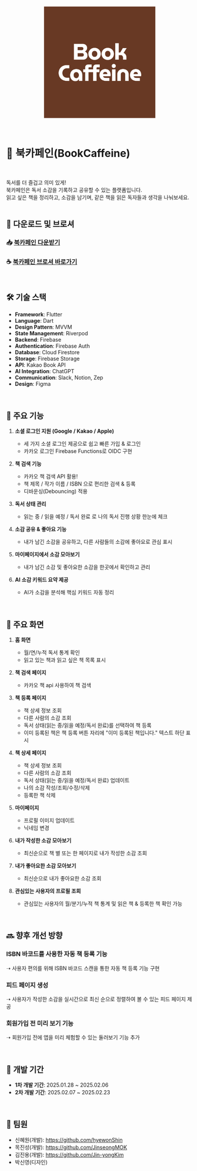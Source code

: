 <p align="center">
<img src="assets/icons/app-icon-1024x1024@1x.png" alt="App Logo" width="300">
</p>
<br/>

# 📖 북카페인(BookCaffeine)
<br/>

독서를 더 즐겁고 의미 있게!  
북카페인은 독서 소감을 기록하고 공유할 수 있는 플랫폼입니다.  
읽고 싶은 책을 정리하고, 소감을 남기며, 같은 책을 읽은 독자들과 생각을 나눠보세요.  
<br/>

## 📌 다운로드 및 브로셔  

### 📥  [북카페인 다운받기](https://apps.apple.com/kr/app/%EB%B6%81%EC%B9%B4%ED%8E%98%EC%9D%B8-bookcaffeine/id6741890339)  

### ☕️  [북카페인 브로셔 바로가기](https://www.notion.so/teamsparta/19f2dc3ef51481d38ba6e7062c177e45?v=19f2dc3ef51481a58448000cc47f677c&p=19f2dc3ef51480e7ab08d6bb79a07ea8&pm=c)  



<br/>

## 🛠️ 기술 스택

- **Framework**: Flutter
- **Language**: Dart
- **Design Pattern**: MVVM
- **State Management**: Riverpod
- **Backend**: Firebase
- **Authentication**: Firebase Auth
- **Database**: Cloud Firestore
- **Storage**: Firebase Storage
- **API**: Kakao Book API
- **AI Integration**: ChatGPT
- **Communication**: Slack, Notion, Zep
- **Design**: Figma

<br/>

## 🚀 주요 기능

1. **소셜 로그인 지원 (Google / Kakao / Apple)**

   - 세 가지 소셜 로그인 제공으로 쉽고 빠른 가입 & 로그인
   - 카카오 로그인 Firebase Functions로 OIDC 구현

2. **책 검색 기능**

   - 카카오 책 검색 API 활용!
   - 책 제목 / 작가 이름 / ISBN 으로 편리한 검색 & 등록
   - 디바운싱(Debouncing) 적용

3. **독서 상태 관리**

   - 읽는 중 / 읽을 예정 / 독서 완료 로 나의 독서 진행 상황 한눈에 체크
  
4. **소감 공유 & 좋아요 기능**

   - 내가 남긴 소감을 공유하고, 다른 사람들의 소감에 좋아요로 관심 표시
  
5. **마이페이지에서 소감 모아보기**

   - 내가 남긴 소감 및 좋아요한 소감을 한곳에서 확인하고 관리
  
6. **AI 소감 키워드 요약 제공**

   - AI가 소감을 분석해 핵심 키워드 자동 정리
  
<br/>

## 📱 주요 화면

1. **홈 화면**

   - 월/연/누적 독서 통계 확인
   - 읽고 있는 책과 읽고 싶은 책 목록 표시

2. **책 검색 페이지**

   - 카카오 책 api 사용하여 책 검색

3. **책 등록 페이지**

   - 책 상세 정보 조회
   - 다른 사람의 소감 조회
   - 독서 상태(읽는 중/읽을 예정/독서 완료)를 선택하여 책 등록
   - 이미 등록된 책은 책 등록 버튼 자리에 "이미 등록된 책입니다." 텍스트 하단 표시 
   

4. **책 상세 페이지**

   - 책 상세 정보 조회
   - 다른 사람의 소감 조회
   - 독서 상태(읽는 중/읽을 예정/독서 완료) 업데이트
   - 나의 소감 작성/조회/수정/삭제
   - 등록한 책 삭제
   
5. **마이페이지**

   - 프로필 이미지 업데이트
   - 닉네임 변경

6. **내가 작성한 소감 모아보기**

   - 최신순으로 책 별 또는 한 페이지로 내가 작성한 소감 조회 

7. **내가 좋아요한 소감 모아보기**

   - 최신순으로 내가 좋아요한 소감 조회 

8. **관심있는 사용자의 프로필 조회**

   - 관심있는 사용자의 월/분기/누적 책 통계 및 읽은 책 & 등록한 책 확인 가능

<br/>

## 🔜 향후 개선 방향

### **ISBN 바코드를 사용한 자동 책 등록 기능**

➝ 사용자 편의를 위해 ISBN 바코드 스캔을 통한 자동 책 등록 기능 구현

### **피드 페이지 생성**

➝ 사용자가 작성한 소감을 실시간으로 최신 순으로 정렬하여 볼 수 있는 피드 페이지 제공

### **회원가입 전 미리 보기 기능**

➝ 회원가입 전에 앱을 미리 체험할 수 있는 둘러보기 기능 추가

<br/>

## 👥 개발 기간

- **1차 개발 기간**: 2025.01.28 ~ 2025.02.06
- **2차 개발 기간**: 2025.02.07 ~ 2025.02.23

<br/>

## 👦 팀원

- 신혜원(개발): https://github.com/hyewonShin
- 목진성(개발): https://github.com/JinseongMOK
- 김진용(개발): https://github.com/Jin-yongKim
- 박신영(디자인)
